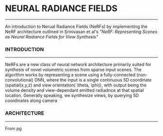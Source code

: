 # NEURAL RADIANCE FIELDS
---
An introduction to Nerual Radiance Fields (NeRFs) by implementing the NeRF architecture outlined in Srinivasan et al's *"NeRF: Representing Scenes as
Neural Radiance Fields for View Synthesis"*

### INTRODUCTION
---
NeRFs are a new class of neural network architecture primarily suited for synthesis of novel volumetric scenes from sparse input scenes.
The algorithm works by representing a scene using a fully-connected (non-convolutional) DNN, where the input is a single continuous 5D coordinate (spatial(x,y,z) and view orientation( \theta, \phi)), with output being the volume density and view-dependant emitted radiadnce at that spatial location.
Generally speaking, we synthesize views, by querying 5D coordinates along camera 

### ARCHITECTURE
---
From pg




